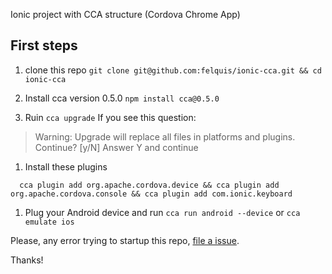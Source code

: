 Ionic project with CCA structure (Cordova Chrome App)

## First steps

1. clone this repo `git clone git@github.com:felquis/ionic-cca.git && cd ionic-cca`

1. Install cca version 0.5.0 `npm install cca@0.5.0`

1. Ruin `cca upgrade`
  If you see this question:
  > Warning: Upgrade will replace all files in platforms and plugins. Continue? [y/N]
  Answer Y and continue

1. Install these plugins

  ```shell
    cca plugin add org.apache.cordova.device && cca plugin add org.apache.cordova.console && cca plugin add com.ionic.keyboard
  ```

1. Plug your Android device and run `cca run android --device` or `cca emulate ios`

Please, any error trying to startup this repo, [file a issue](https://github.com/felquis/ionic-cca/issues).

Thanks!
